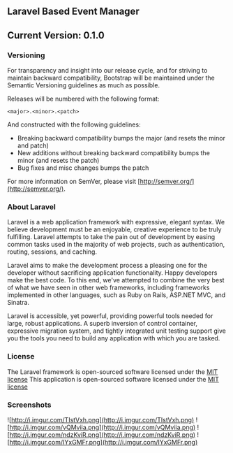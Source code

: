 ## Laravel Based Event Manager

## Current Version: 0.1.0

### Versioning

For transparency and insight into our release cycle, and for striving to maintain backward compatibility, Bootstrap will be maintained under the Semantic Versioning guidelines as much as possible.

Releases will be numbered with the following format:

`<major>.<minor>.<patch>`

And constructed with the following guidelines:

* Breaking backward compatibility bumps the major (and resets the minor and patch)
* New additions without breaking backward compatibility bumps the minor (and resets the patch)
* Bug fixes and misc changes bumps the patch

For more information on SemVer, please visit [http://semver.org/](http://semver.org/).

### About Laravel

Laravel is a web application framework with expressive, elegant syntax. We believe development must be an enjoyable, creative experience to be truly fulfilling. Laravel attempts to take the pain out of development by easing common tasks used in the majority of web projects, such as authentication, routing, sessions, and caching.

Laravel aims to make the development process a pleasing one for the developer without sacrificing application functionality. Happy developers make the best code. To this end, we've attempted to combine the very best of what we have seen in other web frameworks, including frameworks implemented in other languages, such as Ruby on Rails, ASP.NET MVC, and Sinatra.

Laravel is accessible, yet powerful, providing powerful tools needed for large, robust applications. A superb inversion of control container, expressive migration system, and tightly integrated unit testing support give you the tools you need to build any application with which you are tasked.

### License

The Laravel framework is open-sourced software licensed under the [MIT license](http://opensource.org/licenses/MIT)
This application is open-sourced software licensed under the [MIT license](http://opensource.org/licenses/MIT)

### Screenshots

![http://i.imgur.com/TIstVxh.png](http://i.imgur.com/TIstVxh.png)
![http://i.imgur.com/vQMviia.png](http://i.imgur.com/vQMviia.png)
![http://i.imgur.com/ndzKviR.png](http://i.imgur.com/ndzKviR.png)
![http://i.imgur.com/IYxGMFr.png](http://i.imgur.com/IYxGMFr.png)